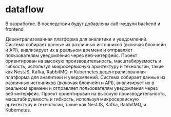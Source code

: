 # dataflow
В разработке. В последствии будут добавлены саб-модули backend и frontend  

Децентрализованная платформа для аналитики и уведомлений. Система собирает данные из различных источников (включая блокчейн и API), анализирует их в реальном времени и отправляет пользователям уведомления через веб-интерфейс. Проект ориентирован на высокую производительность, масштабируемость и гибкость, используя микросервисную архитектуру и технологии, такие как NestJS, Kafka, RabbitMQ, и Kubernetes.децентрализованная платформа для аналитики и уведомлений. Система собирает данные из различных источников (включая блокчейн и API), анализирует их в реальном времени и отправляет пользователям уведомления через веб-интерфейс. Проект ориентирован на высокую производительность, масштабируемость и гибкость, используя микросервисную архитектуру и технологии, такие как NestJS, Kafka, RabbitMQ, и Kubernetes.
